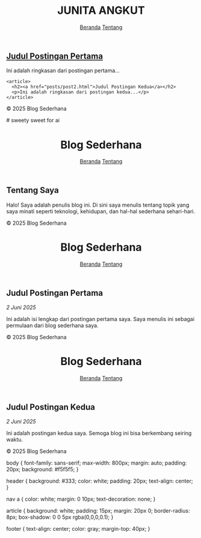 <!DOCTYPE html>
<html lang="id">
<head>
  <meta charset="UTF-8">
  <title>JUNITA ANGKUT</title>
  <link rel="stylesheet" href="css/style.css">
</head>
<body>
  <header>
    <h1>JUNITA ANGKUT</h1>
    <nav>
      <a href="index.html">Beranda</a>
      <a href="about.html">Tentang</a>
    </nav>
  </header>

  <main>
    <article>
      <h2><a href="posts/post1.html">Judul Postingan Pertama</a></h2>
      <p>Ini adalah ringkasan dari postingan pertama...</p>
    </article>

    <article>
      <h2><a href="posts/post2.html">Judul Postingan Kedua</a></h2>
      <p>Ini adalah ringkasan dari postingan kedua...</p>
    </article>
  </main>

  <footer>
    <p>© 2025 Blog Sederhana</p>
  </footer>
</body>
</html># sweety
sweet for ai
<!DOCTYPE html>
<html lang="id">
<head>
  <meta charset="UTF-8">
  <title>Tentang Saya</title>
  <link rel="stylesheet" href="css/style.css">
</head>
<body>
  <header>
    <h1>Blog Sederhana</h1>
    <nav>
      <a href="index.html">Beranda</a>
      <a href="about.html">Tentang</a>
    </nav>
  </header>

  <main>
    <h2>Tentang Saya</h2>
    <p>Halo! Saya adalah penulis blog ini. Di sini saya menulis tentang topik yang saya minati seperti teknologi, kehidupan, dan hal-hal sederhana sehari-hari.</p>
  </main>

  <footer>
    <p>© 2025 Blog Sederhana</p>
  </footer>
</body>
</html>
<!DOCTYPE html>
<html lang="id">
<head>
  <meta charset="UTF-8">
  <title>Judul Postingan Pertama</title>
  <link rel="stylesheet" href="../css/style.css">
</head>
<body>
  <header>
    <h1>Blog Sederhana</h1>
    <nav>
      <a href="../index.html">Beranda</a>
      <a href="../about.html">Tentang</a>
    </nav>
  </header>

  <main>
    <h2>Judul Postingan Pertama</h2>
    <p><em>2 Juni 2025</em></p>
    <p>Ini adalah isi lengkap dari postingan pertama saya. Saya menulis ini sebagai permulaan dari blog sederhana saya.</p>
  </main>

  <footer>
    <p>© 2025 Blog Sederhana</p>
  </footer>
</body>
</html>
<!DOCTYPE html>
<html lang="id">
<head>
  <meta charset="UTF-8">
  <title>Judul Postingan Kedua</title>
  <link rel="stylesheet" href="../css/style.css">
</head>
<body>
  <header>
    <h1>Blog Sederhana</h1>
    <nav>
      <a href="../index.html">Beranda</a>
      <a href="../about.html">Tentang</a>
    </nav>
  </header>

  <main>
    <h2>Judul Postingan Kedua</h2>
    <p><em>2 Juni 2025</em></p>
    <p>Ini adalah postingan kedua saya. Semoga blog ini bisa berkembang seiring waktu.</p>
  </main>

  <footer>
    <p>© 2025 Blog Sederhana</p>
  </footer>
</body>
</html>
body {
  font-family: sans-serif;
  max-width: 800px;
  margin: auto;
  padding: 20px;
  background: #f5f5f5;
}

header {
  background: #333;
  color: white;
  padding: 20px;
  text-align: center;
}

nav a {
  color: white;
  margin: 0 10px;
  text-decoration: none;
}

article {
  background: white;
  padding: 15px;
  margin: 20px 0;
  border-radius: 8px;
  box-shadow: 0 0 5px rgba(0,0,0,0.1);
}

footer {
  text-align: center;
  color: gray;
  margin-top: 40px;
}
